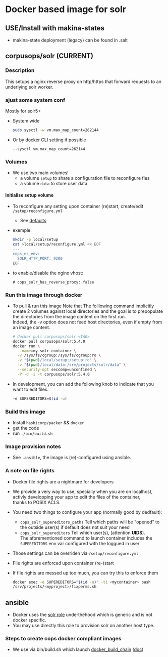# Docker based image for solr

## USE/Install with makina-states
- makina-state deployment (legacy) can be found in .salt

## corpusops/solr (CURRENT)
### Description
This setups a nginx reverse proxy on http/https that forward requests
to an underlying solr worker.


### ajust some system conf

Mostly for solr5+

- System wide

    ```sh
    sudo sysctl -w vm.max_map_count=262144
    ```

- Or by docker CLI setting if possible

    ```
    --sysctl vm.max_map_count=262144
    ```

### Volumes
- We use two main volumes!
    - a volume ``setup`` to share a configuration file to reconfigure fles
    - a volume ``data`` to store user data

#### Initialise setup volume
- To reconfigure any setting upon container (re)start, create/edit ``/setup/reconfigure.yml``
    - See [defaults](/ansible/roles/solr/defaults/main.yml)

- exemple:

    ```sh
    mkdir -p local/setup
    cat >local/setup/reconfigure.yml << EOF
    ---
    cops_es_env:
      SOLR_HTTP_PORT: 9200
    EOF
    ```

- to enable/disable the nginx vhost:

    ```
    # cops_solr_has_reverse_proxy: false
    ```

### Run this image through docker
- To pull & run this image
  Note that The folllowing command implicitly create 2 volumes against local directories and the goal
  is to prepopulate the directories from the image content on the first run.<br/>
  Indeed, the -v option does not feed host directories, even if empty from an image content.

    ```sh
    # docker pull corpusops/solr:<TAG>
    docker pull corpusops/solr:5.4.0
    docker run \
      --name=my-solr-container \
      -v /sys/fs/cgroup:/sys/fs/cgroup:ro \
      -v "$(pwd)/local/setup:/setup:ro" \
      -v "$(pwd)/local/data:/srv/projects/solr/data" \
      --security-opt seccomp=unconfined \
      -P -d -i -t corpusops/solr:5.4.0
    ```

- In development, you can add the following knob to indicate that you want to
  edit files.

    ```sh
    -e SUPEREDITORS=$(id -u)
    ```

### Build this image
- Install ``hashicorp/packer`` && ``docker``
- get the code
- run ``./bin/build.sh``

### Image provision notes
- See ``.ansible``, the image is (re)-configured using ansible.

### A note on file rights
- Docker file rights are a nightmare for developers
- We provide a very way to use, specially when you are on localhost,<br/>
  activly developping  your app to edit the files of the container,<br/>
  thanks to POSIX ACLS.
- You need two things to configure your app (normally good by dedfault):
    - ``cops_solr_supereditors_paths`` Tell which paths will be "opened" to the outside user(s) if default does not suit your need
    - ``cops_solr_supereditors`` Tell which user(s), (attention **UIDS**).<br/>
      The aforementioned command to launch container includes the ``SUPEREDITORS`` env var configured with the loggued in user
- Those settings can be overriden via ``/setup/reconfigure.yml``
- File rights are enforced upon container (re-)start
- If file rights are messed up too much, you can try this to enforce them

    ```sh
    docker exec -e SUPEREDITORS="$(id -u)" -ti <mycontainer> bash
    /srv/projects/<myproject>/fixperms.sh
    ```

## ansible
- Docker uses the [solr role](ansible/roles/solr) underthehood which
  is generic and is not docker specific.
- You may use directly this role to provision solr on another host type.

### Steps to create cops docker compliant images
- We use via  bin/build.sh which launch [docker_build_chain](https://github.com/corpusops/corpusops.bootstrap/blob/master/hacking/docker_build_chain.py) ([doc](https://github.com/corpusops/corpusops.bootstrap/blob/master/doc/docker_build_chain.md#sumup-steps-to-create-corpusops-docker-compliant-images))



